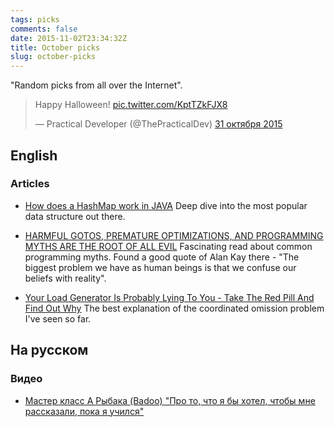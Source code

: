```yaml
---
tags: picks
comments: false
date: 2015-11-02T23:34:32Z
title: October picks
slug: october-picks
---
```


"Random picks from all over the Internet".

<!--more-->

<blockquote class="twitter-tweet" lang="ru"><p lang="en" dir="ltr">Happy Halloween! <a href="https://t.co/KptTZkFJX8">pic.twitter.com/KptTZkFJX8</a></p>&mdash; Practical Developer (@ThePracticalDev) <a href="https://twitter.com/ThePracticalDev/status/660584764282417152">31 октября 2015</a></blockquote>
<script async src="//platform.twitter.com/widgets.js" charset="utf-8"></script>

## English

### Articles

* [How does a HashMap work in JAVA](http://coding-geek.com/how-does-a-hashmap-work-in-java/)
  Deep dive into the most popular data structure out there.

* [HARMFUL GOTOS, PREMATURE OPTIMIZATIONS, AND PROGRAMMING MYTHS ARE THE ROOT OF ALL EVIL](https://videlalvaro.github.io/2015/02/programming-myths.html)
  Fascinating read about common programming myths. Found a good quote of Alan
  Kay there - "The biggest problem we have as human beings is that we confuse
  our beliefs with reality".

* [Your Load Generator Is Probably Lying To You - Take The Red Pill And Find Out Why](http://highscalability.com/blog/2015/10/5/your-load-generator-is-probably-lying-to-you-take-the-red-pi.html)
  The best explanation of the coordinated omission problem I've seen so far.

## На русском

### Видео

* [Мастер класс А Рыбака (Badoo) "Про то, что я бы хотел, чтобы мне рассказали, пока я учился"](https://www.youtube.com/watch?v=k_IaWe1FJ4I)
